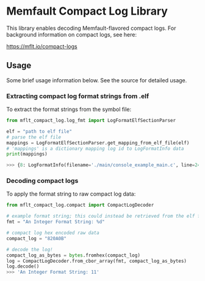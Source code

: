 # Memfault Compact Log Library

This library enables decoding Memfault-flavored compact logs. For background
information on compact logs, see here:

https://mflt.io/compact-logs

## Usage

Some brief usage information below. See the source for detailed usage.

### Extracting compact log format strings from .elf

To extract the format strings from the symbol file:

```python
from mflt_compact_log.log_fmt import LogFormatElfSectionParser

elf = "path to elf file"
# parse the elf file
mappings = LogFormatElfSectionParser.get_mapping_from_elf_file(elf)
# 'mappings' is a dictionary mapping log id to LogFormatInfo data
print(mappings)

>>> {8: LogFormatInfo(filename='./main/console_example_main.c', line=245, n_args=0, fmt='This is a compact log example')}
```

### Decoding compact logs

To apply the format string to raw compact log data:

```python
from mflt_compact_log.compact import CompactLogDecoder

# example format string; this could instead be retrieved from the elf file
fmt = "An Integer Format String: %d"

# compact log hex encoded raw data
compact_log = "820A0B"

# decode the log!
compact_log_as_bytes = bytes.fromhex(compact_log)
log = CompactLogDecoder.from_cbor_array(fmt, compact_log_as_bytes)
log.decode()
>>> 'An Integer Format String: 11'
```
